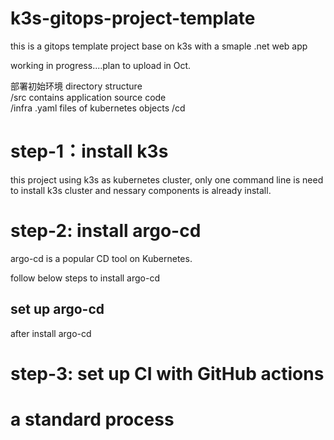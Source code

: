 # k3s-gitops-project-template
this is a gitops template project base on k3s with a smaple .net web app


working in progress....plan to upload in Oct.

部署初始环境
directory structure  
/src  contains application source code  
/infra  .yaml files of kubernetes objects
/cd   

# step-1：install k3s
this project using k3s as kubernetes cluster, only one command line is need to install k3s cluster and nessary components is already install.


# step-2: install argo-cd
argo-cd is a popular CD tool on Kubernetes.

follow below steps to install argo-cd



## set up argo-cd
after install argo-cd 


# step-3: set up CI with GitHub actions



# a standard process



